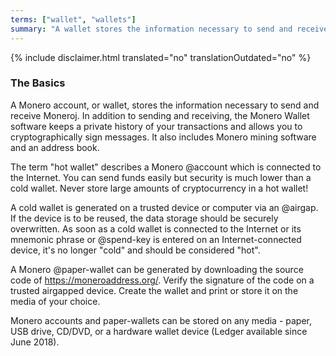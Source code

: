 ```yaml
---
terms: ["wallet", "wallets"]
summary: "A wallet stores the information necessary to send and receive Monero"
---
```


 {% include disclaimer.html translated="no" translationOutdated="no" %}
### The Basics

A Monero account, or wallet, stores the information necessary to send and receive Moneroj.  In addition to sending and receiving, the Monero Wallet software keeps a private history of your transactions and allows you to cryptographically sign messages.  It also includes Monero mining software and an address book.

The term "hot wallet" describes a Monero @account which is connected to the Internet.  You can send funds easily but security is much lower than a cold wallet.  Never store large amounts of cryptocurrency in a hot wallet!

A cold wallet is generated on a trusted device or computer via an @airgap.  If the device is to be reused, the data storage should be securely overwritten.  As soon as a cold wallet is connected to the Internet or its mnemonic phrase or @spend-key is entered on an Internet-connected device, it's no longer "cold" and should be considered "hot".

A Monero @paper-wallet can be generated by downloading the source code of https://moneroaddress.org/.  Verify the signature of the code on a trusted airgapped device.  Create the wallet and print or store it on the media of your choice.

Monero accounts and paper-wallets can be stored on any media - paper, USB drive, CD/DVD, or a hardware wallet device (Ledger available since June 2018).

